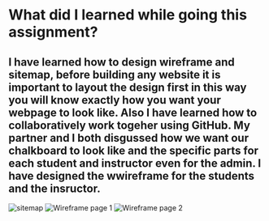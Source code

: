 # What did I learned while going this assignment?

## I have learned how to design wireframe and sitemap, before building any website it is important to layout the design first in this way you will know exactly how you want your webpage to look like. Also I have learned how to collaboratively work togeher using GitHub. My partner and I both disgussed how we want our chalkboard to look like and the specific parts for each student and instructor even for the admin. I have designed the wwireframe for the students and the insructor.


![sitemap](sitemap.png)
![Wireframe page 1](wireframe1.png)
![Wireframe page 2](wireframe2.png)

